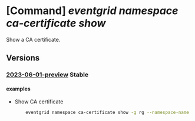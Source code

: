 # [Command] _eventgrid namespace ca-certificate show_

Show a CA certificate.

## Versions

### [2023-06-01-preview](/Resources/mgmt-plane/L3N1YnNjcmlwdGlvbnMve30vcmVzb3VyY2Vncm91cHMve30vcHJvdmlkZXJzL21pY3Jvc29mdC5ldmVudGdyaWQvbmFtZXNwYWNlcy97fS9jYWNlcnRpZmljYXRlcy97fQ==/2023-06-01-preview.xml) **Stable**

<!-- mgmt-plane /subscriptions/{}/resourcegroups/{}/providers/microsoft.eventgrid/namespaces/{}/cacertificates/{} 2023-06-01-preview -->

#### examples

- Show CA certificate
    ```bash
        eventgrid namespace ca-certificate show -g rg --namespace-name name -n certificate-name
    ```
